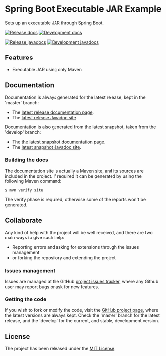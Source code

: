 # Spring Boot Executable JAR Example

Sets up an executable JAR through Spring Boot.

[![Release docs](https://img.shields.io/badge/docs-release-blue.svg)][site-release]
[![Development docs](https://img.shields.io/badge/docs-develop-blue.svg)][site-develop]

[![Release javadocs](https://img.shields.io/badge/javadocs-release-blue.svg)][javadoc-release]
[![Development javadocs](https://img.shields.io/badge/javadocs-develop-blue.svg)][javadoc-develop]

## Features

- Executable JAR using only Maven

## Documentation

Documentation is always generated for the latest release, kept in the 'master' branch:

- The [latest release documentation page][site-release].
- The [latest release Javadoc site][javadoc-release].

Documentation is also generated from the latest snapshot, taken from the 'develop' branch:

- The [the latest snapshot documentation page][site-develop].
- The [latest snapshot Javadoc site][javadoc-develop].

### Building the docs

The documentation site is actually a Maven site, and its sources are included in the project. If required it can be generated by using the following Maven command:

```
$ mvn verify site
```

The verify phase is required, otherwise some of the reports won't be generated.

## Collaborate

Any kind of help with the project will be well received, and there are two main ways to give such help:

- Reporting errors and asking for extensions through the issues management
- or forking the repository and extending the project

### Issues management

Issues are managed at the GitHub [project issues tracker][issues], where any Github user may report bugs or ask for new features.

### Getting the code

If you wish to fork or modify the code, visit the [GitHub project page][scm], where the latest versions are always kept. Check the 'master' branch for the latest release, and the 'develop' for the current, and stable, development version.

## License

The project has been released under the [MIT License][license].

[issues]: https://github.com/bernardo-mg/maven-executable-jar-example/issues
[javadoc-develop]: http://docs.bernardomg.com/development/maven/maven-executable-jar-example/apidocs
[javadoc-release]: http://docs.bernardomg.com/maven/maven-executable-jar-example/apidocs
[license]: https://www.opensource.org/licenses/mit-license.php
[scm]: https://github.com/bernardo-mg/maven-executable-jar-example
[site-develop]: http://docs.bernardomg.com/development/maven/maven-executable-jar-example
[site-release]: http://docs.bernardomg.com/maven/maven-executable-jar-example
